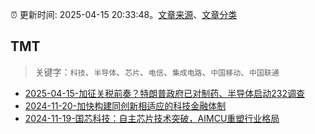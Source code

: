 :alarm_clock: 更新时间: 2025-04-15 20:33:48。[文章来源](/README.md)、[文章分类](/TAGS.md)

## TMT


> 关键字：`科技`、`半导体`、`芯片`、`电信`、`集成电路`、`中国移动`、`中国联通`



- [2025-04-15-加征关税前奏？特朗普政府已对制药、半导体启动232调查](https://www.cls.cn/detail/2003800) 
- [2024-11-20-加快构建同创新相适应的科技金融体制](https://xueqiu.com/9193403816/313561745) 
- [2024-11-19-国芯科技：自主芯片技术突破，AIMCU重塑行业格局](https://xueqiu.com/8151841495/313402043) 
